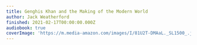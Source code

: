 ```yaml
---
title: Genghis Khan and the Making of the Modern World
author: Jack Weatherford
finished: 2021-02-17T00:00:00.000Z
audiobook: true
coverImage: 'https://m.media-amazon.com/images/I/81U2T-DMAaL._SL1500_.jpg'
---
```

